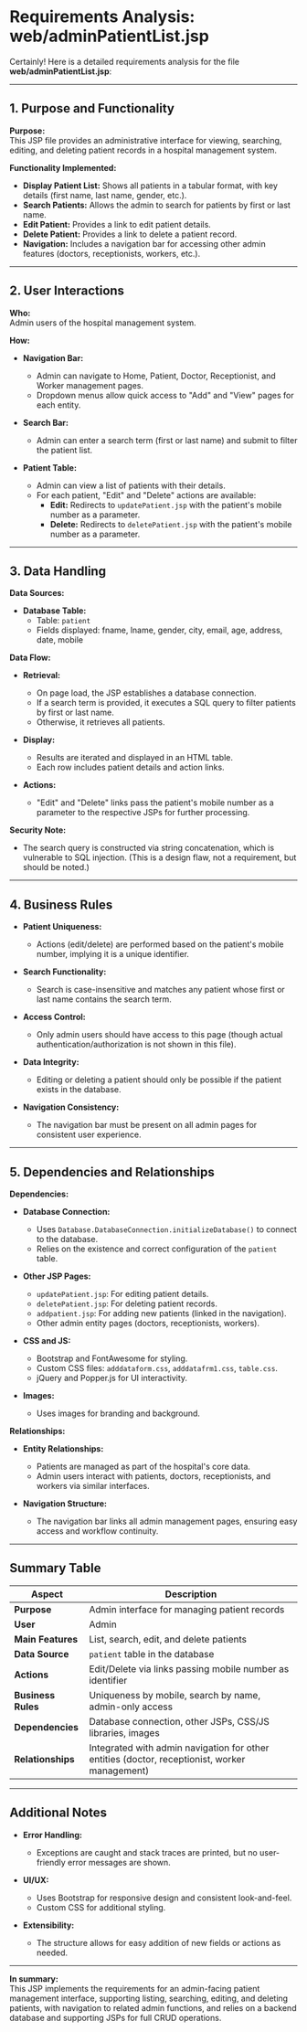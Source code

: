# Requirements Analysis: web/adminPatientList.jsp

Certainly! Here is a detailed requirements analysis for the file **web/adminPatientList.jsp**:

---

## 1. Purpose and Functionality

**Purpose:**  
This JSP file provides an administrative interface for viewing, searching, editing, and deleting patient records in a hospital management system.

**Functionality Implemented:**

- **Display Patient List:** Shows all patients in a tabular format, with key details (first name, last name, gender, etc.).
- **Search Patients:** Allows the admin to search for patients by first or last name.
- **Edit Patient:** Provides a link to edit patient details.
- **Delete Patient:** Provides a link to delete a patient record.
- **Navigation:** Includes a navigation bar for accessing other admin features (doctors, receptionists, workers, etc.).

---

## 2. User Interactions

**Who:**  
Admin users of the hospital management system.

**How:**

- **Navigation Bar:**  
  - Admin can navigate to Home, Patient, Doctor, Receptionist, and Worker management pages.
  - Dropdown menus allow quick access to "Add" and "View" pages for each entity.

- **Search Bar:**  
  - Admin can enter a search term (first or last name) and submit to filter the patient list.

- **Patient Table:**  
  - Admin can view a list of patients with their details.
  - For each patient, "Edit" and "Delete" actions are available:
    - **Edit:** Redirects to `updatePatient.jsp` with the patient's mobile number as a parameter.
    - **Delete:** Redirects to `deletePatient.jsp` with the patient's mobile number as a parameter.

---

## 3. Data Handling

**Data Sources:**

- **Database Table:**  
  - Table: `patient`
  - Fields displayed: fname, lname, gender, city, email, age, address, date, mobile

**Data Flow:**

- **Retrieval:**
  - On page load, the JSP establishes a database connection.
  - If a search term is provided, it executes a SQL query to filter patients by first or last name.
  - Otherwise, it retrieves all patients.

- **Display:**
  - Results are iterated and displayed in an HTML table.
  - Each row includes patient details and action links.

- **Actions:**
  - "Edit" and "Delete" links pass the patient's mobile number as a parameter to the respective JSPs for further processing.

**Security Note:**  
- The search query is constructed via string concatenation, which is vulnerable to SQL injection. (This is a design flaw, not a requirement, but should be noted.)

---

## 4. Business Rules

- **Patient Uniqueness:**  
  - Actions (edit/delete) are performed based on the patient's mobile number, implying it is a unique identifier.

- **Search Functionality:**  
  - Search is case-insensitive and matches any patient whose first or last name contains the search term.

- **Access Control:**  
  - Only admin users should have access to this page (though actual authentication/authorization is not shown in this file).

- **Data Integrity:**  
  - Editing or deleting a patient should only be possible if the patient exists in the database.

- **Navigation Consistency:**  
  - The navigation bar must be present on all admin pages for consistent user experience.

---

## 5. Dependencies and Relationships

**Dependencies:**

- **Database Connection:**
  - Uses `Database.DatabaseConnection.initializeDatabase()` to connect to the database.
  - Relies on the existence and correct configuration of the `patient` table.

- **Other JSP Pages:**
  - `updatePatient.jsp`: For editing patient details.
  - `deletePatient.jsp`: For deleting patient records.
  - `addpatient.jsp`: For adding new patients (linked in the navigation).
  - Other admin entity pages (doctors, receptionists, workers).

- **CSS and JS:**
  - Bootstrap and FontAwesome for styling.
  - Custom CSS files: `adddataform.css`, `adddatafrm1.css`, `table.css`.
  - jQuery and Popper.js for UI interactivity.

- **Images:**
  - Uses images for branding and background.

**Relationships:**

- **Entity Relationships:**
  - Patients are managed as part of the hospital's core data.
  - Admin users interact with patients, doctors, receptionists, and workers via similar interfaces.

- **Navigation Structure:**
  - The navigation bar links all admin management pages, ensuring easy access and workflow continuity.

---

## Summary Table

| Aspect              | Description                                                                                   |
|---------------------|----------------------------------------------------------------------------------------------|
| **Purpose**         | Admin interface for managing patient records                                                 |
| **User**            | Admin                                                                                         |
| **Main Features**   | List, search, edit, and delete patients                                                      |
| **Data Source**     | `patient` table in the database                                                              |
| **Actions**         | Edit/Delete via links passing mobile number as identifier                                    |
| **Business Rules**  | Uniqueness by mobile, search by name, admin-only access                                      |
| **Dependencies**    | Database connection, other JSPs, CSS/JS libraries, images                                   |
| **Relationships**   | Integrated with admin navigation for other entities (doctor, receptionist, worker management) |

---

## Additional Notes

- **Error Handling:**  
  - Exceptions are caught and stack traces are printed, but no user-friendly error messages are shown.

- **UI/UX:**  
  - Uses Bootstrap for responsive design and consistent look-and-feel.
  - Custom CSS for additional styling.

- **Extensibility:**  
  - The structure allows for easy addition of new fields or actions as needed.

---

**In summary:**  
This JSP implements the requirements for an admin-facing patient management interface, supporting listing, searching, editing, and deleting patients, with navigation to related admin functions, and relies on a backend database and supporting JSPs for full CRUD operations.
